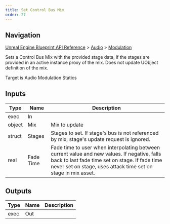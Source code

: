 ```yaml
---
title: Set Control Bus Mix
order: 27
---
```

## Navigation

[Unreal Engine Blueprint API Reference](https://dev.epicgames.com/documentation/en-us/unreal-engine/BlueprintAPI) > [Audio](https://dev.epicgames.com/documentation/en-us/unreal-engine/BlueprintAPI/Audio) > [Modulation](https://dev.epicgames.com/documentation/en-us/unreal-engine/BlueprintAPI/Audio/Modulation)

Sets a Control Bus Mix with the provided stage data, if the stages
are provided in an active instance proxy of the mix.
Does not update UObject definition of the mix.

Target is Audio Modulation Statics

## Inputs

| Type | Name | Description |
| --- | --- | --- |
| exec | In |  |
| object | Mix | Mix to update |
| struct | Stages | Stages to set. If stage's bus is not referenced by mix, stage's update request is ignored. |
| real | Fade Time | Fade time to user when interpolating between current value and new values. If negative, falls back to last fade time set on stage. If fade time never set on stage, uses attack time set on stage in mix asset. |

## Outputs

| Type | Name | Description |
| --- | --- | --- |
| exec | Out |  |
